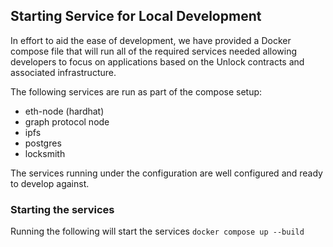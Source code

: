 ## Starting Service for Local Development

In effort to aid the ease of development, we have provided a Docker compose file that will run all of the required services needed allowing developers to focus on applications based on the Unlock contracts and associated infrastructure.

The following services are run as part of the compose setup:

- eth-node (hardhat)
- graph protocol node
- ipfs
- postgres
- locksmith

The services running under the configuration are well configured and ready to develop against.

### Starting the services

Running the following will start the services
`docker compose up --build`
